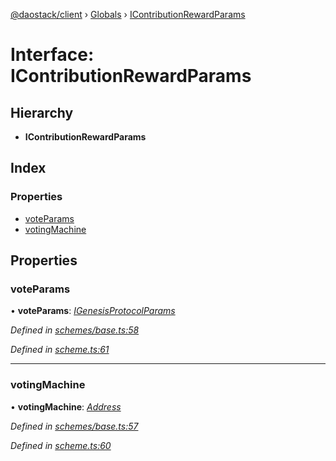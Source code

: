 [@daostack/client](../README.md) › [Globals](../globals.md) › [IContributionRewardParams](icontributionrewardparams.md)

# Interface: IContributionRewardParams

## Hierarchy

* **IContributionRewardParams**

## Index

### Properties

* [voteParams](icontributionrewardparams.md#voteparams)
* [votingMachine](icontributionrewardparams.md#votingmachine)

## Properties

###  voteParams

• **voteParams**: *[IGenesisProtocolParams](igenesisprotocolparams.md)*

*Defined in [schemes/base.ts:58](https://github.com/daostack/client/blob/7361fcc/src/schemes/base.ts#L58)*

*Defined in [scheme.ts:61](https://github.com/daostack/client/blob/7361fcc/src/scheme.ts#L61)*

___

###  votingMachine

• **votingMachine**: *[Address](../globals.md#address)*

*Defined in [schemes/base.ts:57](https://github.com/daostack/client/blob/7361fcc/src/schemes/base.ts#L57)*

*Defined in [scheme.ts:60](https://github.com/daostack/client/blob/7361fcc/src/scheme.ts#L60)*
